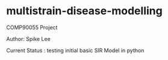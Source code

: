 # multistrain-disease-modelling
COMP90055 Project

Author: Spike Lee

Current Status : testing initial basic SIR Model in python
